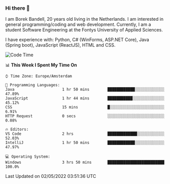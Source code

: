 ### Hi there 👋

I am Borek Bandell, 20 years old living in the Netherlands. I am interested in general programming/coding and web development. Currently, I am a student Software Engineering at the Fontys University of Applied Sciences.

I have experience with: Python, C# (WinForms, ASP.NET Core), Java (Spring boot), JavaScript (ReactJS), HTML and CSS.

<!--START_SECTION:waka-->
![Code Time](http://img.shields.io/badge/Code%20Time-107%20hrs%2027%20mins-blue)

📊 **This Week I Spent My Time On** 

```text
⌚︎ Time Zone: Europe/Amsterdam

💬 Programming Languages: 
Java                     1 hr 50 mins        ████████████░░░░░░░░░░░░░   47.89% 
JavaScript               1 hr 44 mins        ███████████░░░░░░░░░░░░░░   45.12% 
CSS                      15 mins             █░░░░░░░░░░░░░░░░░░░░░░░░   6.91% 
HTTP Request             0 secs              ░░░░░░░░░░░░░░░░░░░░░░░░░   0.08%

🔥 Editors: 
VS Code                  2 hrs               █████████████░░░░░░░░░░░░   52.03% 
IntelliJ                 1 hr 50 mins        ████████████░░░░░░░░░░░░░   47.97%

💻 Operating System: 
Windows                  3 hrs 50 mins       █████████████████████████   100.0%

```


 Last Updated on 02/05/2022 03:51:36 UTC
<!--END_SECTION:waka-->

<!--**tcBorek2002/tcBorek2002** is a ✨ _special_ ✨ repository because its `README.md` (this file) appears on your GitHub profile.

Here are some ideas to get you started:

- 🔭 I’m currently working on ...
- 🌱 I’m currently learning ...
- 👯 I’m looking to collaborate on ...
- 🤔 I’m looking for help with ...
- 💬 Ask me about ...
- 📫 How to reach me: ...
- 😄 Pronouns: ...
- ⚡ Fun fact: ...
-->
